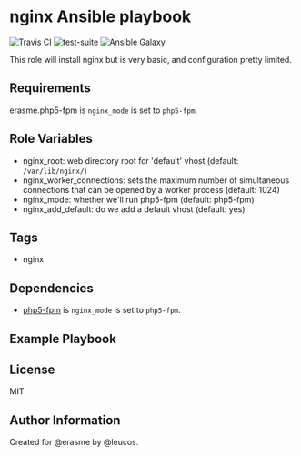 nginx Ansible playbook
======================

[![Travis
CI](http://img.shields.io/travis/erasme/ansible-nginx.svg?style=flat)](http://travis-ci.org/erasme/ansible-ruby)
[![test-suite](http://img.shields.io/badge/ansible--roles--specs-ansible--nginx-blue.svg?style=flat)](https://github.com/erasme/ansible-roles-specs/tree/master/ansible-nginx/)
[![Ansible
Galaxy](http://img.shields.io/badge/galaxy-erasme.nginx-660198.svg?style=flat)](https://galaxy.ansible.com/list#/roles/2909)

This role will install nginx but is very basic, and configuration pretty
limited.

Requirements
------------

erasme.php5-fpm is `nginx_mode` is set to `php5-fpm`.

Role Variables
--------------

  - nginx_root: web directory root for 'default' vhost (default: `/var/lib/nginx/`)
  - nginx_worker_connections: sets the maximum number of simultaneous connections that can be opened by a worker process (default: 1024)
  - nginx_mode: whether we'll run php5-fpm (default: php5-fpm)
  - nginx_add_default: do we add a default vhost (default: yes)

Tags
----

  - nginx

Dependencies
------------

  - [php5-fpm](https://github.com/erasme/ansible-php5-fpm) is `nginx_mode` is set to `php5-fpm`.

Example Playbook
----------------


License
-------

MIT

Author Information
------------------

Created for @erasme by @leucos.

